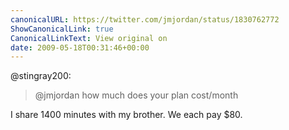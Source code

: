 ```yaml
---
canonicalURL: https://twitter.com/jmjordan/status/1830762772
ShowCanonicalLink: true
CanonicalLinkText: View original on
date: 2009-05-18T00:31:46+00:00
---
```

@stingray200:

> @jmjordan  how much does your plan cost/month

I share 1400 minutes with my brother. We each pay $80.